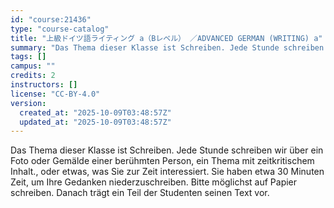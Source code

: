 ```yaml
---
id: "course:21436"
type: "course-catalog"
title: "上級ドイツ語ライティング a（Bレベル） ／ADVANCED GERMAN (WRITING) a"
summary: "Das Thema dieser Klasse ist Schreiben. Jede Stunde schreiben wir über ein Foto oder Gemälde einer berühmten Person, ein …"
tags: []
campus: ""
credits: 2
instructors: []
license: "CC-BY-4.0"
version:
  created_at: "2025-10-09T03:48:57Z"
  updated_at: "2025-10-09T03:48:57Z"
---
```

Das Thema dieser Klasse ist Schreiben. Jede Stunde schreiben wir über ein Foto oder Gemälde einer berühmten Person, ein Thema mit zeitkritischem Inhalt., oder etwas, was Sie zur Zeit interessiert. Sie haben etwa 30 Minuten Zeit, um Ihre Gedanken niederzuschreiben. Bitte möglichst auf Papier schreiben. Danach trägt ein Teil der Studenten seinen Text vor.
